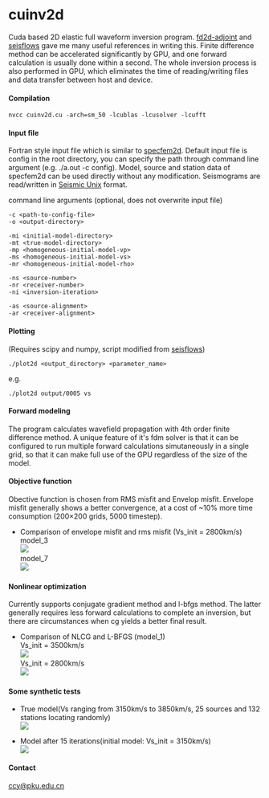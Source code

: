 # cuinv2d

Cuda based 2D elastic full waveform inversion program. [fd2d-adjoint](https://github.com/phlos/fd2d-adjoint) and [seisflows](https://github.com/rmodrak/seisflows) gave me many useful references in writing this. Finite difference method can be accelerated significantly by GPU, and one forward calculation is usually done within a second. The whole inversion process is also performed in GPU, which eliminates the time of reading/writing files and data transfer between host and device.

#### Compilation
```
nvcc cuinv2d.cu -arch=sm_50 -lcublas -lcusolver -lcufft
```

#### Input file
Fortran style input file which is similar to [specfem2d](https://github.com/geodynamics/specfem2d). Default input file is config in the root directory, you can specify the path through command line argument (e.g. ./a.out -c config). Model, source and station data of specfem2d can be used directly without any modification. Seismograms are read/written in [Seismic Unix](http://www.cwp.mines.edu/cwpcodes/) format.

command line arguments (optional, does not overwrite input file)
```
-c <path-to-config-file>
-o <output-directory>

-mi <initial-model-directory>
-mt <true-model-directory>
-mp <homogeneous-initial-model-vp>
-ms <homogeneous-initial-model-vs>
-mr <homogeneous-initial-model-rho>

-ns <source-number>
-nr <receiver-number>
-ni <inversion-iteration>

-as <source-alignment>
-ar <receiver-alignment>
```

#### Plotting
(Requires scipy and numpy, script modified from [seisflows](http://seisflows.readthedocs.io/en/latest/instructions_remote.html?highlight=plot))
```
./plot2d <output_directory> <parameter_name>
```
e.g.
````
./plot2d output/0005 vs
````

#### Forward modeling
The program calculates wavefield propagation with 4th order finite difference method. A unique feature of it's fdm solver is that it can be configured to run multiple forward calculations simutaneously in a single grid, so that it can make full use of the GPU regardless of the size of the model.

#### Objective function
Obective function is chosen from RMS misfit and Envelop misfit. Envelope misfit generally shows a better convergence, at a cost of ~10% more time consumption (200×200 grids, 5000 timestep).

* Comparison of envelope misfit and rms misfit (Vs_init = 2800km/s)<br>
  model_3<br>
  ![](https://raw.githubusercontent.com/libcy/cuinv2d/master/img/cm3.png) <br>
  model_7<br>
  ![](https://raw.githubusercontent.com/libcy/cuinv2d/master/img/cm7.png) <br>

#### Nonlinear optimization
Currently supports conjugate gradient method and l-bfgs method. The latter generally requires less forward calculations to complete an inversion, but there are circumstances when cg yields a better final result.

* Comparison of NLCG and L-BFGS (model_1)<br>
  Vs_init = 3500km/s<br>
  ![](https://raw.githubusercontent.com/libcy/cuinv2d/master/img/c3500.png) <br>
  Vs_init = 2800km/s<br>
  ![](https://raw.githubusercontent.com/libcy/cuinv2d/master/img/c2800.png) <br>

#### Some synthetic tests
* True model(Vs ranging from 3150km/s to 3850km/s, 25 sources and 132 stations locating randomly)<br>
![](https://raw.githubusercontent.com/libcy/cuinv2d/master/img/init.png)

* Model after 15 iterations(initial model: Vs_init = 3150km/s)<br>
![](https://raw.githubusercontent.com/libcy/cuinv2d/master/img/15.png)

#### Contact
ccy@pku.edu.cn
